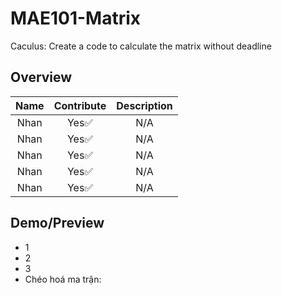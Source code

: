# MAE101-Matrix
Caculus:  Create a code to calculate the matrix without deadline 

## Overview

| Name | Contribute | Description |
|:-----------:|:--------:|:--------:|
| Nhan | Yes✅ | N/A |
| Nhan | Yes✅ | N/A |
| Nhan | Yes✅ | N/A |
| Nhan | Yes✅ | N/A |
| Nhan | Yes✅ | N/A |

## Demo/Preview

* 1
* 2
* 3
* Chéo hoá ma trận:
